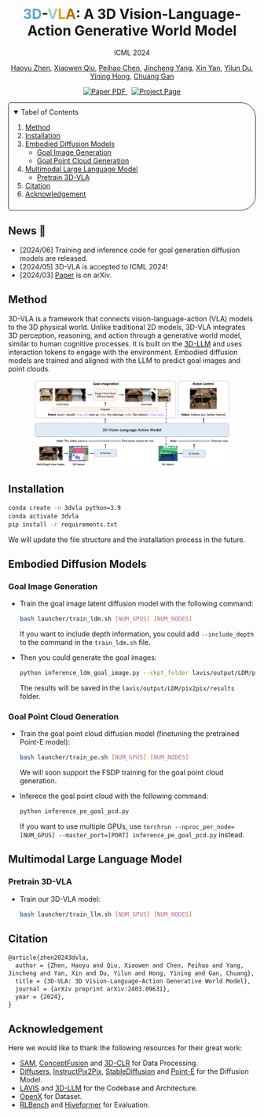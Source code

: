 <br/>
<p align="center">
  <h1 align="center"><a style="color:#61a5c2;">3D</a>-<a style="color:#94D2BD;">V</a><a style="color:#EE9B00;">L</a><a style="color:#CA6502;">A</a>: A 3D Vision-Language-Action Generative World Model</h1>
  <p align="center">
    ICML 2024
  </p>
  <p align="center">
    <a href="https://haoyuzhen.com">Haoyu Zhen</a>,
    <a href="">Xiaowen Qiu</a>,
    <a href="https://peihaochen.github.io">Peihao Chen</a>,
    <a href="https://github.com/Yang-Chincheng">Jincheng Yang</a>,
    <a href="https://cakeyan.github.io">Xin Yan</a>,
    <a href="https://yilundu.github.io">Yilun Du</a>,
    <a href="https://evelinehong.github.io">Yining Hong</a>,
    <a href="https://people.csail.mit.edu/ganchuang">Chuang Gan</a>
  </p>
  <p align="center">
    <a href="https://arxiv.org/abs/2403.09631">
      <img src='https://img.shields.io/badge/Paper-PDF-red?style=flat&logo=arXiv&logoColor=red' alt='Paper PDF'>
    </a>
    <a href='https://vis-www.cs.umass.edu/3dvla' style='padding-left: 0.5rem;'>
      <img src='https://img.shields.io/badge/Project-Page-blue?style=flat&logo=Google%20chrome&logoColor=blue' alt='Project Page'>
    </a>
  </p>
</p>

<!-- TABLE OF CONTENTS -->
<details open="open" style='padding: 10px; border-radius:5px 30px 30px 5px; border-style: solid; border-width: 1px;'>
  <summary>Tabel of Contents</summary>
  <ol>
    <li>
      <a href="#method">Method</a>
    </li>
    <li>
      <a href="#installation">Installation</a>
    </li>
    <li>
      <a href="#embodied-diffusion-models">Embodied Diffusion Models</a>
      <ul>
        <li><a href="#goal-image-generation">Goal Image Generation</a></li>
      </ul>
      <ul>
        <li><a href="#goal-point-cloud-generation">Goal Point Cloud Generation</a></li>
      </ul>
    </li>
    <li>
      <a href="#multimodal-large-language-model">Multimodal Large Language Model</a>
      <ul>
        <li><a href="#pretrain-3d-vla">Pretrain 3D-VLA</a></li>
      </ul>
    </li>
    <li>
      <a href="#citation">Citation</a>
    </li>
    <li>
      <a href="#acknowledgement">Acknowledgement</a>
    </li>
  </ol>
</details>

## News 📢

- [2024/06] Training and inference code for goal generation diffusion models are released.
- [2024/05] 3D-VLA is accepted to ICML 2024!
- [2024/03] [Paper](https://arxiv.org/abs/2403.09631) is on arXiv.

## Method

3D-VLA is a framework that connects vision-language-action (VLA) models to the 3D physical world. Unlike traditional 2D models, 3D-VLA integrates 3D perception, reasoning, and action through a generative world model, similar to human cognitive processes. It is built on the [3D-LLM](https://vis-www.cs.umass.edu/3dllm/) and uses interaction tokens to engage with the environment. Embodied diffusion models are trained and aligned with the LLM to predict goal images and point clouds.

<p align="center">
    <img src="docs/method.png" alt="Logo" width="80%">
</p>

## Installation

```bash
conda create -n 3dvla python=3.9
conda activate 3dvla
pip install -r requirements.txt
```

We will update the file structure and the installation process in the future.

## Embodied Diffusion Models

### Goal Image Generation
- Train the goal image latent diffusion model with the following command:
  ```bash
  bash launcher/train_ldm.sh [NUM_GPUS] [NUM_NODES]
  ```
  If you want to include depth information, you could add `--include_depth` to the command in the `train_ldm.sh` file.

- Then you could generate the goal images:
  ```bash
  python inference_ldm_goal_image.py --ckpt_folder lavis/output/LDM/pix2pix/runs (--include_depth)
  ```
  The results will be saved in the `lavis/output/LDM/pix2pix/results` folder.

### Goal Point Cloud Generation
- Train the goal point cloud diffusion model (finetuning the pretrained Point-E model):
  ```bash
  bash launcher/train_pe.sh [NUM_GPUS] [NUM_NODES]
  ```
  We will soon support the FSDP training for the goal point cloud generation.

- Inferece the goal point cloud with the following command:
  ```bash
  python inference_pe_goal_pcd.py
  ```
  If you want to use multiple GPUs, use `torchrun --nproc_per_node=[NUM_GPUS] --master_port=[PORT] inference_pe_goal_pcd.py` instead.

## Multimodal Large Language Model

### Pretrain 3D-VLA
- Train our 3D-VLA model:
  ```bash
  bash launcher/train_llm.sh [NUM_GPUS] [NUM_NODES]
  ```

## Citation
```
@article{zhen20243dvla,
  author = {Zhen, Haoyu and Qiu, Xiaowen and Chen, Peihao and Yang, Jincheng and Yan, Xin and Du, Yilun and Hong, Yining and Gan, Chuang},
  title = {3D-VLA: 3D Vision-Language-Action Generative World Model},
  journal = {arXiv preprint arXiv:2403.09631},
  year = {2024},
}
```

## Acknowledgement
Here we would like to thank the following resources for their great work:
- [SAM](https://github.com/facebookresearch/segment-anything), [ConceptFusion](https://github.com/concept-fusion/concept-fusion) and [3D-CLR](https://github.com/evelinehong/3D-CLR-Official) for Data Processing.
- [Diffusers](https://github.com/huggingface/diffusers), [InstructPix2Pix](https://github.com/timothybrooks/instruct-pix2pix), [StableDiffusion](https://github.com/Stability-AI/StableDiffusion) and [Point-E](https://github.com/openai/point-e) for the Diffusion Model.
- [LAVIS](https://github.com/salesforce/LAVIS) and [3D-LLM](https://github.com/UMass-Foundation-Model/3D-LLM) for the Codebase and Architecture.
- [OpenX](https://robotics-transformer-x.github.io) for Dataset.
- [RLBench](https://github.com/stepjam/RLBench) and [Hiveformer](https://github.com/vlc-robot/hiveformer) for Evaluation.
